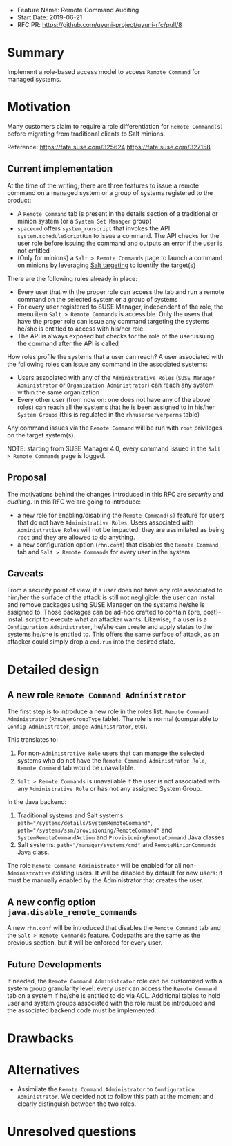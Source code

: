- Feature Name: Remote Command Auditing
- Start Date: 2019-06-21
- RFC PR: https://github.com/uyuni-project/uyuni-rfc/pull/8

# Summary
[summary]: #summary

Implement a role-based access model to access `Remote Command` for managed systems.

# Motivation
[motivation]: #motivation

Many customers claim to require a role differentiation for `Remote Command(s)` before migrating from traditional clients to Salt minions.

Reference: https://fate.suse.com/325624 https://fate.suse.com/327158

## Current implementation

At the time of the writing, there are three features to issue a remote command on a managed system or a group of systems registered to the product:
- A `Remote Command` tab is present in the details section of a traditional or minion system (or a `System Set Manager` group)
- `spacecmd` offers `system_runscript` that invokes the API `system.scheduleScriptRun` to issue a command. The API checks for the user role before issuing the command and outputs an error if the user is not entitled
- (Only for minions) a `Salt > Remote Commands` page to launch a command on minions by leveraging [Salt targeting](https://docs.saltstack.com/en/latest/topics/targeting/index.html) to identify the target(s)

There are the following rules already in place:

- Every user that with the proper role can access the tab and run a remote command on the selected system or a group of systems
- For every user registered to SUSE Manager, independent of the role, the menu item `Salt > Remote Commands` is accessible. Only the users that have the proper role can issue any command targeting the systems he/she is entitled to access with his/her role.
- The API is always exposed but checks for the role of the user issuing the command after the API is called

How roles profile the systems that a user can reach?
A user associated with the following roles can issue any command in the associated systems:

- Users associated with any of the `Administrative Roles` (`SUSE Manager Administrator` or `Organization Administrator`) can reach any system within the same organization
- Every other user (from now on: one does not have any of the above roles) can reach all the systems that he is been assigned to in his/her `System Groups` (this is regulated in the `rhnuserserverperms` table)

Any command issues via the `Remote Command` will be run with `root` privileges on the target system(s).

NOTE: starting from SUSE Manager 4.0, every command issued in the `Salt > Remote Commands` page is logged.

## Proposal

The motivations behind the changes introduced in this RFC are _security_ and _auditing_. 
In this RFC we are going to introduce:
- a new role for enabling/disabling the `Remote Command(s)` feature for users that do not have `Administrative Roles`. Users associated with `Administrative Roles` will not be impacted: they are assimilated as being `root` and they are allowed to do anything.
- a new configuration option (`rhn.conf`) that disables the `Remote Command` tab and `Salt > Remote Commands` for every user in the system

## Caveats

From a security point of view, if a user does not have any role associated to him/her the surface of the attack is still not negligible: the user can install and remove packages using SUSE Manager on the systems he/she is assigned to. Those packages can be ad-hoc crafted to contain {pre, post}-install script to execute what an attacker wants. Likewise, if a user is a `Configuration Administrator`, he/she can create and apply states to the systems he/she is entitled to. This offers the same surface of attack, as an attacker could simply drop a `cmd.run` into the desired state.

# Detailed design
[design]: #detailed-design

## A new role `Remote Command Administrator`

The first step is to introduce a new role in the roles list: `Remote Command Administrator` (`RhnUserGroupType` table).
The role is normal (comparable to `Config Administrator`, `Image Administrator`, etc).

This translates to:

  1. For non-`Administrative Role` users that can manage the selected systems who do not have the `Remote Command Administrator Role`, `Remote Command` tab would be unavailable.

  2. `Salt > Remote Commands` is unavailable if the user is not associated with any `Administrative Role` or has not any assigned System Group.

In the Java backend:

  1. Traditional systems and Salt systems: `path="/systems/details/SystemRemoteCommand"`, `path="/systems/ssm/provisioning/RemoteCommand"` and `SystemRemoteCommandAction` and `ProvisioningRemoteCommand` Java classes
  2. Salt systems: `path="/manager/systems/cmd"` and `RemoteMinionCommands` Java class.

The role `Remote Command Administrator` will be enabled for all non-`Administrative` existing users. It will be disabled by default for new users: it must be manually enabled by the Administrator that creates the user.

## A new config option `java.disable_remote_commands`

A new `rhn.conf` will be introduced that disables the `Remote Command` tab and the `Salt > Remote Commands` feature. Codepaths are the same as the previous section, but it will be enforced for every user.

## Future Developments

If needed, the `Remote Command Administrator` role can be customized with a system group granularity level: every user can access the `Remote Command` tab on a system if he/she is entitled to do via ACL.
Additional tables to hold user and system groups associated with the role must be introduced and the associated backend code must be implemented.

# Drawbacks
[drawbacks]: #drawbacks

# Alternatives
[alternatives]: #alternatives

- Assimilate the `Remote Command Administrator` to `Configuration Administrator`. We decided not to follow this path at the moment and clearly distinguish between the two roles.

# Unresolved questions
[unresolved]: #unresolved-questions
